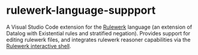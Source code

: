 # rulewerk-language-suppport
A Visual Studio Code extension for the [Rulewerk](https://github.com/knowsys/rulewerk/wiki) language (an extension of Datalog with Existential rules and stratified negation). Provides support for editing rulewerk files, and integrates rulewerk reasoner capabilities via the [Rulewerk interactive shell](https://github.com/knowsys/rulewerk/wiki/Standalone-client/#rulewerk-interactive-shell).
